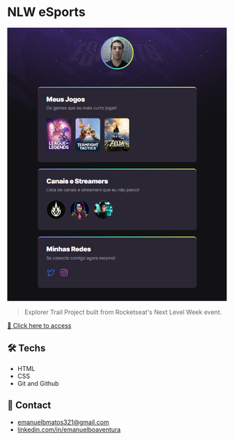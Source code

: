 # NLW eSports

![preview](./.github/preview.png)

> Explorer Trail
> Project built from Rocketseat's Next Level Week event.

[🔗 Click here to access](https://emanuel-boaventura.github.io/nlw-esports-explorer/)

## 🛠 Techs

- HTML
- CSS
- Git and Github

## 💛 Contact

- emanuelbmatos321@gmail.com
- [linkedin.com/in/emanuelboaventura](https://www.linkedin.com/in/emanuelboaventura/)
